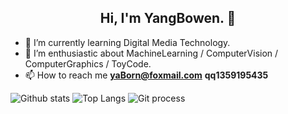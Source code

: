 <h2 align="center">
 Hi, I'm YangBowen. 👋
</h2>

* 🎒 I’m currently learning Digital Media Technology.  
* 🌱 I’m enthusiastic about MachineLearning / ComputerVision / ComputerGraphics / ToyCode.  
* 📫 How to reach me **yaBorn@foxmail.com** **qq1359195435**  


![Github stats](https://github-readme-stats.vercel.app/api?username=yaBorn)
![Top Langs](https://github-readme-stats.vercel.app/api/top-langs/?username=yaBorn&layout=compact)
![Git process](https://activity-graph.herokuapp.com/graph?username=yaBorn&bg_color=transparent&color=5BCDEC&line=5BCDEC&point=5BCDEC&hide_border=true)


<!--
**yaBorn/yaBorn** is a ✨ _special_ ✨ repository because its `README.md` (this file) appears on your GitHub profile.

Here are some ideas to get you started:

- 🔭 I’m currently working on ...
- 🌱 I’m currently learning ...
- 👯 I’m looking to collaborate on ...
- 🤔 I’m looking for help with ...
- 💬 Ask me about ...
- 📫 How to reach me: ...
- 😄 Pronouns: ...
- ⚡ Fun fact: ...
-->
